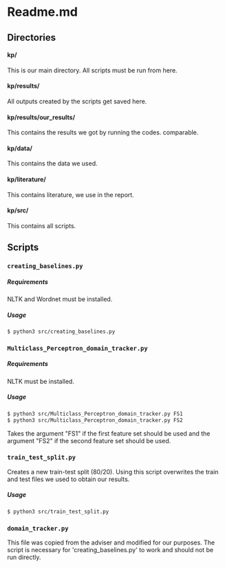# Readme.md
## Directories
#### kp/ 
This is our main directory. All scripts must be run from here.
#### kp/results/
All outputs created by the scripts get saved here.
#### kp/results/our_results/
This contains the results we got by running the codes.
 comparable.
#### kp/data/
This contains the data we used.
#### kp/literature/
This contains literature, we use in the report.
#### kp/src/
This contains all scripts.

## Scripts

### `creating_baselines.py`
##### Requirements
NLTK and Wordnet must be installed. 

##### Usage
```sh
$ python3 src/creating_baselines.py
```
### `Multiclass_Perceptron_domain_tracker.py`
##### Requirements
NLTK must be installed. 
##### Usage
```sh
$ python3 src/Multiclass_Perceptron_domain_tracker.py FS1
$ python3 src/Multiclass_Perceptron_domain_tracker.py FS2
```
Takes the argument "FS1" if the first feature set should be used and the argument "FS2" if the second feature set should be used.
### `train_test_split.py`
Creates a new train-test split (80/20). Using this script overwrites the train and test files we used to obtain our results.
##### Usage
```sh
$ python3 src/train_test_split.py
```

### `domain_tracker.py`
This file was copied from the adviser and modified for our purposes. The script is necessary for 'creating_baselines.py' to work and should not be run directly.

